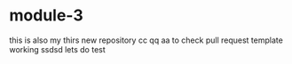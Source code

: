 # module-3
this is also my thirs new repository cc qq aa
to check pull request template working
ssdsd
lets do test
